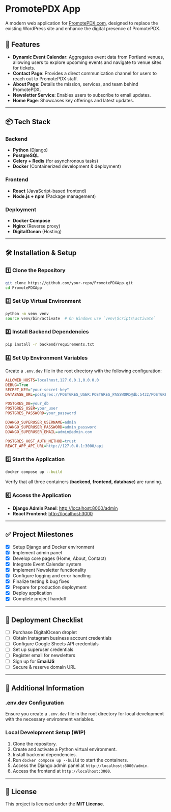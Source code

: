 # PromotePDX App

A modern web application for [PromotePDX.com](https://PromotePDX.com), designed to replace the existing WordPress site and enhance the digital presence of PromotePDX.

## 🚀 Features

- **Dynamic Event Calendar**: Aggregates event data from Portland venues, allowing users to explore upcoming events and navigate to venue sites for tickets.
- **Contact Page**: Provides a direct communication channel for users to reach out to PromotePDX staff.
- **About Page**: Details the mission, services, and team behind PromotePDX.
- **Newsletter Service**: Enables users to subscribe to email updates.
- **Home Page**: Showcases key offerings and latest updates.

---

## 📦 Tech Stack

### Backend
- **Python** (Django)
- **PostgreSQL**
- **Celery + Redis** (for asynchronous tasks)
- **Docker** (Containerized development & deployment)

### Frontend
- **React** (JavaScript-based frontend)
- **Node.js + npm** (Package management)

### Deployment
- **Docker Compose**
- **Nginx** (Reverse proxy)
- **DigitalOcean** (Hosting)

---

## 🛠️ Installation & Setup

### 1️⃣ Clone the Repository
```sh
git clone https://github.com/your-repo/PromotePDXApp.git
cd PromotePDXApp
```

### 2️⃣ Set Up Virtual Environment
```sh
python -m venv venv
source venv/bin/activate  # On Windows use `venv\Scripts\activate`
```

### 3️⃣ Install Backend Dependencies
```sh
pip install -r backend/requirements.txt
```

### 4️⃣ Set Up Environment Variables
Create a `.env.dev` file in the root directory with the following configuration:

```ini
ALLOWED_HOSTS=localhost,127.0.0.1,0.0.0.0
DEBUG=True
SECRET_KEY="your-secret-key"
DATABASE_URL=postgres://POSTGRES_USER:POSTGRES_PASSWORD@db:5432/POSTGRES_DB

POSTGRES_DB=your_db
POSTGRES_USER=your_user
POSTGRES_PASSWORD=your_password

DJANGO_SUPERUSER_USERNAME=admin
DJANGO_SUPERUSER_PASSWORD=admin_password
DJANGO_SUPERUSER_EMAIL=admin@admin.com

POSTGRES_HOST_AUTH_METHOD=trust
REACT_APP_API_URL=http://127.0.0.1:3000/api
```

### 5️⃣ Start the Application
```sh
docker compose up --build
```
Verify that all three containers (**backend, frontend, database**) are running.

### 6️⃣ Access the Application
- **Django Admin Panel**: [http://localhost:8000/admin](http://localhost:8000/admin)  
- **React Frontend**: [http://localhost:3000](http://localhost:3000)

---

## ✅ Project Milestones

- [x] Setup Django and Docker environment  
- [x] Implement admin panel  
- [x] Develop core pages (Home, About, Contact)  
- [x] Integrate Event Calendar system  
- [x] Implement Newsletter functionality  
- [x] Configure logging and error handling  
- [x] Finalize testing & bug fixes  
- [x] Prepare for production deployment  
- [x] Deploy application  
- [x] Complete project handoff  

---

## 🔧 Deployment Checklist

- [ ] Purchase DigitalOcean droplet  
- [ ] Obtain Instagram business account credentials  
- [ ] Configure Google Sheets API credentials  
- [ ] Set up superuser credentials  
- [ ] Register email for newsletters  
- [ ] Sign up for **EmailJS**  
- [ ] Secure & reserve domain URL  

---

## 📝 Additional Information

### .env.dev Configuration
Ensure you create a `.env.dev` file in the root directory for local development with the necessary environment variables.

### Local Development Setup (WIP)
1. Clone the repository.
2. Create and activate a Python virtual environment.
3. Install backend dependencies.
4. Run `docker compose up --build` to start the containers.
5. Access the Django admin panel at `http://localhost:8000/admin`.
6. Access the frontend at `http://localhost:3000`.

---

## 📄 License

This project is licensed under the **MIT License**.
